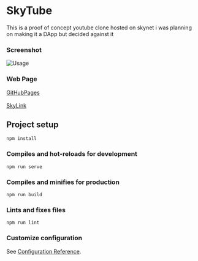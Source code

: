 # SkyTube

This is a proof of concept youtube clone hosted on skynet i was planning on making it a DApp but decided against it

### Screenshot

![Usage](/screenshots/skytube/SkyTube.gif)


### Web Page

[GitHubPages](https://brianspha.github.io/skyTube/) <br /><br />
[SkyLink](https://siasky.net/AADaHwJceThvyeNJflQxKOwZ2I5FkffpAfNYyhGRfkas3A#/popular)

## Project setup
```
npm install
```

### Compiles and hot-reloads for development
```
npm run serve
```

### Compiles and minifies for production
```
npm run build
```

### Lints and fixes files
```
npm run lint
```

### Customize configuration
See [Configuration Reference](https://cli.vuejs.org/config/).
